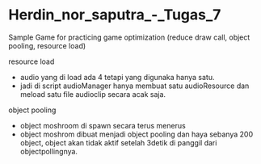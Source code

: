 # Herdin_nor_saputra_-_Tugas_7
Sample Game for practicing game optimization (reduce draw call, object pooling, resource load)

resource load
- audio yang di load ada 4 tetapi yang digunaka hanya satu.
- jadi di script audioManager hanya membuat  satu audioResource dan meload satu file audioclip secara acak saja.

object pooling
- object moshroom di spawn secara terus menerus
- object moshrom dibuat menjadi object pooling dan haya sebanya 200 object, object akan tidak aktif setelah 3detik di panggil dari objectpollingnya.
